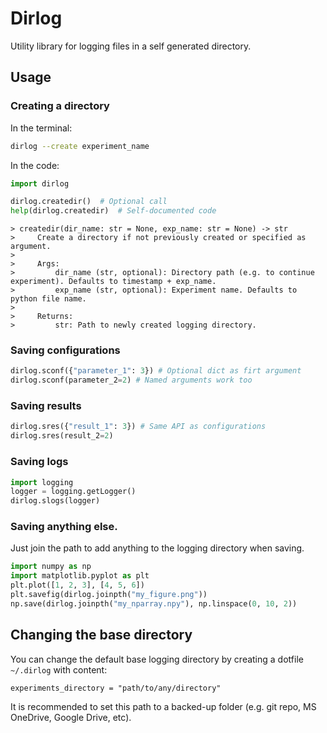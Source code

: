 Dirlog
=======
Utility library for logging files in a self generated directory.

## Usage

### Creating a directory

In the terminal:
```bash
dirlog --create experiment_name
```

In the code:
```python
import dirlog

dirlog.createdir()  # Optional call
help(dirlog.createdir)  # Self-documented code
```
```
> createdir(dir_name: str = None, exp_name: str = None) -> str
>     Create a directory if not previously created or specified as argument.
>
>     Args:
>         dir_name (str, optional): Directory path (e.g. to continue experiment). Defaults to timestamp + exp_name.
>         exp_name (str, optional): Experiment name. Defaults to python file name.
> 
>     Returns:
>         str: Path to newly created logging directory.
```

### Saving configurations
```python
dirlog.sconf({"parameter_1": 3}) # Optional dict as firt argument
dirlog.sconf(parameter_2=2) # Named arguments work too
```

### Saving results
```python
dirlog.sres({"result_1": 3}) # Same API as configurations
dirlog.sres(result_2=2)
```

### Saving logs
```python
import logging
logger = logging.getLogger()
dirlog.slogs(logger)
```

### Saving anything else.

Just join the path to add anything to the logging directory when saving.
```python
import numpy as np
import matplotlib.pyplot as plt
plt.plot([1, 2, 3], [4, 5, 6])
plt.savefig(dirlog.joinpth("my_figure.png"))
np.save(dirlog.joinpth("my_nparray.npy"), np.linspace(0, 10, 2))
```

## Changing the base directory
You can change the default base logging directory by creating a dotfile `~/.dirlog` with content:

```
experiments_directory = "path/to/any/directory"
```
It is recommended to set this path to a backed-up folder (e.g. git repo, MS OneDrive, Google Drive, etc).